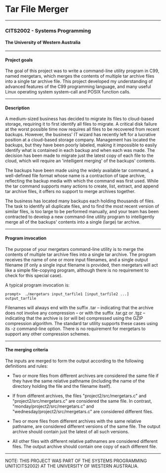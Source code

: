 # Tar File Merger
---
### CITS2002 - Systems Programming
#### The University of Western Australia

---
#### Project goals
The goal of this project was to write a command-line utility program in C99, named mergetars, which merges the contents of multiple tar archive files into a single tar archive file. This project developed my understanding of advanced features of the C99 programming language, and many useful Linux operating system system-call and POSIX function calls.

---
#### Description
A medium-sized business has decided to migrate its files to cloud-based storage, requiring it to first identify all files to migrate. A critical disk failure at the worst possible time now requires all files to be recovered from recent backups. However, the business' IT wizard has recently left for a lucrative position at a cloud-based storage company. Management has located the backups, but they have been poorly labeled, making it impossible to easily identify what is contained in each backup and when each was made. The decision has been made to migrate just the latest copy of each file to the cloud, which will require an 'intelligent merging' of the backups' contents.

The backups have been made using the widely available tar command, a well-defined file format whose name is a contraction of tape archive, reflecting the backup media with which the command was first used. While the tar command supports many actions to create, list, extract, and append tar archive files, it offers no support to merge archives together.

The business has located many backups each holding thousands of files. The task to identify all duplicate files, and to find the most recent version of similar files, is too large to be performed manually, and your team has been contracted to develop a new command-line utility program to intelligently merge all of the backups' contents into a single (large) tar archive.

---
#### Program invocation
The purpose of your mergetars command-line utility is to merge the contents of multiple tar archive files into a single tar archive. The program receives the name of one or more input filenames, and a single output filename (if only a single input filename is provided, then mergetars will act like a simple file-copying program, although there is no requirement to check for this special case).

A typical program invocation is:
```
prompt>  ./mergetars input_tarfile1 [input_tarfile2 ...] output_tarfile
```
Filenames will always end with the suffix .tar – indicating that the archive does not involve any compression – or with the suffix .tar.gz or .tgz – indicating that the archive is (or will be) compressed using the GZIP compression algorithm. The standard tar utility supports these cases using its -z command-line option. There is no requirement for mergetars to support any other compression schemes.

---
#### The merging criteria
The inputs are merged to form the output according to the following definitions and rules:

  - Two or more files from different archives are considered the same file if they have the same relative pathname (including the name of the directory holding the file and the filename itself).

  - If from different archives, the files "project2/src/mergetars.c" and "project2/src/mergetars.c" are considered the same file. In contrast, "monday/project2/src/mergetars.c" and "wednesday/project2/src/mergetars.c" are considered different files.

  - Two or more files from different archives with the same relative pathname, are considered different versions of the same file. The output archive should contain just the latest of all such versions.

  - All other files with different relative pathnames are considered different files. The output archive should contain one copy of each different file.

---
NOTE: THIS PROJECT WAS PART OF THE SYSTEMS PROGRAMMING UNIT(CITS2002) AT THE UNIVERSITY OF WESTERN AUSTRALIA. 

